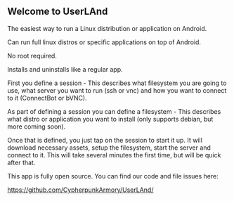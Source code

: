 ## Welcome to UserLAnd

The easiest way to run a Linux distribution or application on Android. 

Can run full linux distros or specific applications on top of Android.

No root required.

Installs and uninstalls like a regular app.

First you define a session - This describes what filesystem you are going to use, what server you want to run (ssh or vnc) and how you want to connect to it (ConnectBot or bVNC).  

As part of defining a session you can define a filesystem - This describes what distro or application you want to install (only supports debian, but more coming soon).

Once that is defined, you just tap on the session to start it up. It will download necessary assets, setup the filesystem, start the server and connect to it.  This will take several minutes the first time, but will be quick after that.

This app is fully open source.  You can find our code and file issues here:

https://github.com/CypherpunkArmory/UserLAnd/
